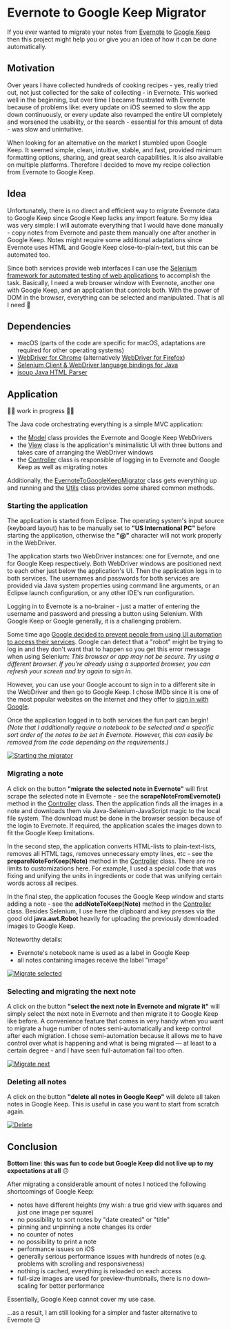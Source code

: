 # Evernote to Google Keep Migrator

If you ever wanted to migrate your notes from [Evernote](https://evernote.com) to [Google Keep](https://keep.google.com) then this project might help you or give you an idea of how it can be done automatically.

## Motivation

Over years I have collected hundreds of cooking recipes - yes, really tried out, not just collected for the sake of collecting - in Evernote. This worked well in the beginning, but over time I became frustrated with Evernote because of problems like: every update on iOS seemed to slow the app down continuously, or every update also revamped the entire UI completely and worsened the usability, or the search - essential for this amount of data - was slow and unintuitive.

When looking for an alternative on the market I stumbled upon Google Keep. It seemed simple, clean, intuitive, stable, and fast, provided minimum formatting options, sharing, and great search capabilities. It is also available on multiple platforms. Therefore I decided to move my recipe collection from Evernote to Google Keep.

## Idea

Unfortunately, there is no direct and efficient way to migrate Evernote data to Google Keep since Google Keep lacks any import feature. So my idea was very simple: I will automate everything that I would have done manually - copy notes from Evernote and paste them manually one after another in Google Keep. Notes might require some additional adaptations since Evernote uses HTML and Google Keep close-to-plain-text, but this can be automated too.

Since both services provide web interfaces I can use the [Selenium framework for automated testing of web applications](https://www.selenium.dev/) to accomplish the task. Basically, I need a web browser window with Evernote, another one with Google Keep, and an application that controls both. With the power of DOM in the browser, everything can be selected and manipulated. That is all I need 🙂 

## Dependencies

* macOS (parts of the code are specific for macOS, adaptations are required for other operating systems)
* [WebDriver for Chrome](https://chromedriver.chromium.org/downloads) (alternatively [WebDriver for Firefox](https://github.com/mozilla/geckodriver))
* [Selenium Client & WebDriver language bindings for Java](https://www.selenium.dev/downloads/
)
* [jsoup Java HTML Parser](https://jsoup.org/)

## Application

🚧👷 work in progress 👷🚧

The Java code orchestrating everything is a simple MVC application:
* the [Model](/src/Model.java) class provides the Evernote and Google Keep WebDrivers
* the [View](/src/View.java) class is the application's minimalistic UI with three buttons and takes care of arranging the WebDriver windows
* the [Controller](/src/Controller.java) class is responsible of logging in to Evernote and Google Keep as well as migrating notes

Additionally, the [EvernoteToGoogleKeepMigrator](/src/EvernoteToGoogleKeepMigrator.java) class gets everything up and running and the [Utils](/src/Utils.java) class provides some shared common methods.

### Starting the application

The application is started from Eclipse. The operating system's input source (keyboard layout) has to be manually set to **"US International PC"** before starting the application, otherwise the **"@"** character will not work properly in the WebDriver.

The application starts two WebDriver instances: one for Evernote, and one for Google Keep respectively. Both WebDriver windows are positioned next to each other just below the application's UI. Then the application logs in to both services. The usernames and passwords for both services are provided via Java system properties using command line arguments, or an Eclipse launch configuration, or any other IDE's run configuration.

Logging in to Evernote is a no-brainer - just a matter of entering the username and password and pressing a button using Selenium. With Google Keep or Google generally, it is a challenging problem.

Some time ago [Google decided to prevent people from using UI automation to access their services](https://stackoverflow.com/questions/59534028/sign-in-to-gmail-account-fails-selenium-automation/59569816#59569816). Google can detect that a "robot" might be trying to log in and they don't want that to happen so you get this error message when using Selenium:
*This browser or app may not be secure. Try using a different browser. If you’re already using a supported browser, you can refresh your screen and try again to sign in.*

However, you can use your Google account to sign in to a different site in the WebDriver and then go to Google Keep. I chose IMDb since it is one of the most popular websites on the internet and they offer to [sign in with Google](https://www.imdb.com/registration/signin?ref=nv_generic_lgin).

Once the application logged in to both services the fun part can begin! *(Note that I additionally require a notebook to be selected and a specific sort order of the notes to be set in Evernote. However, this can easily be removed from the code depending on the requirements.)*

[![Starting the migrator](/assets/startup_800.gif)](/assets/startup_full.gif)

### Migrating a note

A click on the button **"migrate the selected note in Evernote"** will first scrape the selected note in Evernote - see the **scrapeNoteFromEvernote()** method in the [Controller](/src/Controller.java) class. Then the application finds all the images in a note and downloads them via Java-Selenium-JavaScript magic to the local file system. The download must be done in the browser session because of the login to Evernote. If required, the application scales the images down to fit the Google Keep limitations.

In the second step, the application converts HTML-lists to plain-text-lists, removes all HTML tags, removes unnecessary empty lines, etc - see the **prepareNoteForKeep(Note)** method in the [Controller](/src/Controller.java) class. There are no limits to customizations here. For example, I used a special code that was fixing and unifying the units in ingredients or code that was unifying certain words across all recipes.

In the final step, the application focuses the Google Keep window and starts adding a note - see the **addNoteToKeep(Note)**  method in the [Controller](/src/Controller.java) class. Besides Selenium, I use here the clipboard and key presses via the good old **java.awt.Robot** heavily for uploading the previously downloaded images to Google Keep.

Noteworthy details:
* Evernote's notebook name is used as a label in Google Keep
* all notes containing images receive the label "image"

[![Migrate selected](/assets/migrate_800.gif)](/assets/migrate_full.gif)

### Selecting and migrating the next note

A click on the button **"select the next note in Evernote and migrate it"** will simply select the next note in Evernote and then migrate it to Google Keep like before. A convenience feature that comes in very handy when you want to migrate a huge number of notes semi-automatically and keep control after each migration. I chose semi-automation because it allows me to have control over what is happening and what is being migrated — at least to a certain degree - and I have seen full-automation  fail too often.

[![Migrate next](/assets/migratenext_800.gif)](/assets/migratenext_full.gif)

### Deleting all notes

A click on the button **"delete all notes in Google Keep"** will delete all taken notes in Google Keep. This is useful in case you want to start from scratch again.

[![Delete](/assets/delete_800.gif)](/assets/delete_full.gif)

## Conclusion

**Bottom line: this was fun to code but Google Keep did not live up to my expectations at all** ☹

After migrating a considerable amount of notes I noticed the following shortcomings of Google Keep:
* notes have different heights (my wish: a true grid view with squares and just one image per square)
* no possibility to sort notes by "date created" or "title"
* pinning and unpinning a note changes its order
* no counter of notes
* no possibility to print a note
* performance issues on iOS
* generally serious performance issues with hundreds of notes (e.g. problems with scrolling and responsiveness)
* nothing is cached, everything is reloaded on each access
* full-size images are used for preview-thumbnails, there is no down-scaling for better performance

Essentially, Google Keep cannot cover my use case.

...as a result, I am still looking for a simpler and faster alternative to Evernote 😉
